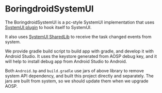 # BoringdroidSystemUI

The BoringdroidSystemUI is a pc-style SystemUI implementation that uses 
[SystemUI plugin](https://android.googlesource.com/platform/frameworks/base/+/refs/heads/master/packages/SystemUI/plugin/)
to hook itself to SystemUI.

It also uses 
[SystemUI SharedLib](https://android.googlesource.com/platform/frameworks/base/+/refs/heads/master/packages/SystemUI/shared/)
to receive the task changed events from system.

We provide gradle build script to build app with gradle, and develop it with Android Studio. It uses the keystore
generated from AOSP debug key, and it will help to install debug app from Android Studio to Android.

Both `Android.bp` and `build.gradle` use jars of above library to remove system API dependency, and
built this project directly and separately. The jars are built from system, so we should update them
when we upgrade AOSP.